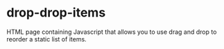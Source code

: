 drop-drop-items
===============

HTML page containing Javascript that allows you to use drag and drop to reorder a static list of items.
